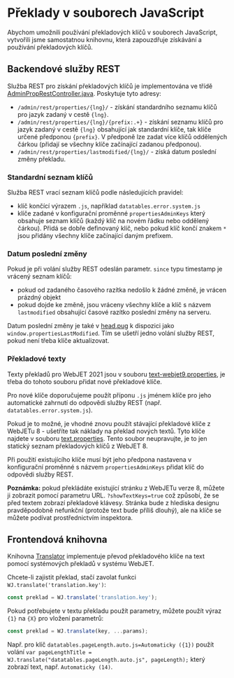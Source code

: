 # Překlady v souborech JavaScript

Abychom umožnili používání překladových klíčů v souborech JavaScript, vytvořili jsme samostatnou knihovnu, která zapouzdřuje získávání a používání překladových klíčů.

## Backendové služby REST

Služba REST pro získání překladových klíčů je implementována ve třídě [AdminPropRestController.java](../../../../src/main/java/sk/iway/iwcm/admin/AdminPropRestController.java). Poskytuje tyto adresy:
- `/admin/rest/properties/{lng}/` - získání standardního seznamu klíčů pro jazyk zadaný v cestě `{lng}`.
- `/admin/rest/properties/{lng}/{prefix:.+}` - získání seznamu klíčů pro jazyk zadaný v cestě `{lng}` obsahující jak standardní klíče, tak klíče určené předponou `{prefix}`. V předponě lze zadat více klíčů oddělených čárkou (přidají se všechny klíče začínající zadanou předponou).
- `/admin/rest/properties/lastmodified/{lng}/` - získá datum poslední změny překladu.

### Standardní seznam klíčů

Služba REST vrací seznam klíčů podle následujících pravidel:
- klíč končící výrazem `.js`, například `datatables.error.system.js`
- klíče zadané v konfigurační proměnné `propertiesAdminKeys` který obsahuje seznam klíčů (každý klíč na novém řádku nebo oddělený čárkou). Přidá se dobře definovaný klíč, nebo pokud klíč končí znakem `*` jsou přidány všechny klíče začínající daným prefixem.

### Datum poslední změny

Pokud je při volání služby REST odeslán parametr. `since` typu timestamp je vrácený seznam klíčů:
- pokud od zadaného časového razítka nedošlo k žádné změně, je vrácen prázdný objekt
- pokud dojde ke změně, jsou vráceny všechny klíče a klíč s názvem `lastmodified` obsahující časové razítko poslední změny na serveru.

Datum poslední změny je také v [head.pug](../../../../src/main/webapp/admin/v9/views/partials/head.pug) k dispozici jako `window.propertiesLastModified`. Tím se ušetří jedno volání služby REST, pokud není třeba klíče aktualizovat.

### Překladové texty

Texty překladů pro WebJET 2021 jsou v souboru [text-webjet9.properties](../../../../src/main/webapp/WEB-INF/classes/text-webjet9.properties), je třeba do tohoto souboru přidat nové překladové klíče.

Pro nové klíče doporučujeme použít příponu `.js` jménem klíče pro jeho automatické zahrnutí do odpovědi služby REST (např. `datatables.error.system.js`).

Pokud je to možné, je vhodné znovu použít stávající překladové klíče z WebJETu 8 - ušetříte tak náklady na překlad nových textů. Tyto klíče najdete v souboru [text.properties](../../../../src/main/webapp/WEB-INF/classes/text.properties). Tento soubor neupravujte, je to jen statický seznam překladových klíčů z WebJET 8.

Při použití existujícího klíče musí být jeho předpona nastavena v konfigurační proměnné s názvem `propertiesAdminKeys` přidat klíč do odpovědi služby REST.

**Poznámka:** pokud překládáte existující stránku z WebJETu verze 8, můžete ji zobrazit pomocí parametru URL. `?showTextKeys=true` což způsobí, že se před textem zobrazí překladové klávesy. Stránka bude z hlediska designu pravděpodobně nefunkční (protože text bude příliš dlouhý), ale na klíče se můžete podívat prostřednictvím inspektora.

## Frontendová knihovna

Knihovna [Translator](../libraries/translator.md) implementuje převod překladového klíče na text pomocí systémových překladů v systému WebJET.

Chcete-li zajistit překlad, stačí zavolat funkci `WJ.translate('translation.key')`:

```javascript
const preklad = WJ.translate('translation.key');
```

Pokud potřebujete v textu překladu použít parametry, můžete použít výraz `{1}` na `{X}` pro vložení parametrů:

```javascript
const preklad = WJ.translate(key, ...params);
```

Např. pro klíč `datatables.pageLength.auto.js=Automaticky ({1})` použít volání `var pageLengthTitle = WJ.translate("datatables.pageLength.auto.js", pageLength);` který zobrazí text, např. `Automaticky (14)`.
